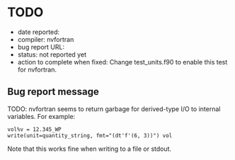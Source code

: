 # TODO

- date reported: 
- compiler: nvfortran
- bug report URL: 
- status: not reported yet
- action to complete when fixed: Change test_units.f90 to enable this test for nvfortran.

## Bug report message

TODO: nvfortran seems to return garbage for derived-type I/O to internal variables. For example:

    vol%v = 12.345_WP
    write(unit=quantity_string, fmt="(dt'f'(6, 3))") vol

Note that this works fine when writing to a file or stdout.
